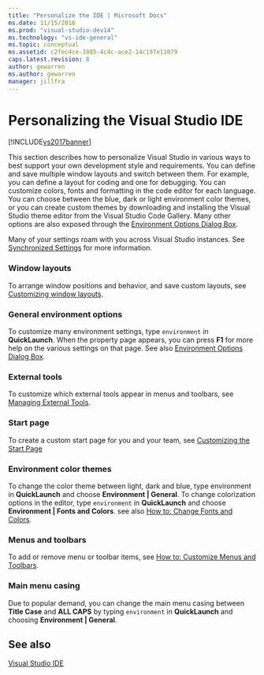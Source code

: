 ```yaml
---
title: "Personalize the IDE | Microsoft Docs"
ms.date: 11/15/2016
ms.prod: "visual-studio-dev14"
ms.technology: "vs-ide-general"
ms.topic: conceptual
ms.assetid: c2fec4ce-3885-4c4c-ace2-14c197e11079
caps.latest.revision: 8
author: gewarren
ms.author: gewarren
manager: jillfra
---
```

# Personalizing the Visual Studio IDE
[!INCLUDE[vs2017banner](../includes/vs2017banner.md)]

This section describes how to personalize Visual Studio in various ways to best support your own development style and requirements. You can define and save multiple window layouts and switch between them. For example, you can define a layout for coding and one for debugging. You can customize colors, fonts and formatting in the code editor for each language. You can choose between the blue, dark or light environment color themes, or you can create custom themes by downloading and installing the Visual Studio theme editor from the Visual Studio Code Gallery. Many other options are also exposed through the [Environment Options Dialog Box](../ide/reference/environment-options-dialog-box.md).

 Many of your settings roam with you across Visual Studio instances. See [Synchronized Settings](../ide/synchronized-settings-in-visual-studio.md) for more information.

### Window layouts
 To arrange window positions and behavior, and save custom layouts, see [Customizing window layouts](../ide/customizing-window-layouts-in-visual-studio.md).

### General environment options
 To customize many environment settings, type `environment` in **QuickLaunch**. When the property page appears, you can press  **F1** for more help on the various settings on that page. See also [Environment Options Dialog Box](../ide/reference/environment-options-dialog-box.md).

### External tools
 To customize which external tools appear in menus and toolbars, see [Managing External Tools](../ide/managing-external-tools.md).

### Start page
 To create a custom start page for you and your team, see [Customizing the Start Page](../ide/customizing-the-start-page-for-visual-studio.md)

### Environment color themes
 To change the color theme between light, dark and blue, type environment in **QuickLaunch** and choose **Environment &#124; General**. To change colorization options in the editor, type `environment` in **QuickLaunch** and choose **Environment &#124; Fonts and Colors**. see also [How to: Change Fonts and Colors](../ide/how-to-change-fonts-and-colors-in-visual-studio.md).

### Menus and toolbars
 To add or remove menu or toolbar items, see [How to: Customize Menus and Toolbars](../ide/how-to-customize-menus-and-toolbars-in-visual-studio.md).

### Main menu casing
 Due to popular demand, you can change the main menu casing between **Title Case** and **ALL CAPS** by typing `environment` in **QuickLaunch** and choosing **Environment &#124; General**.

## See also
 [Visual Studio IDE](../ide/visual-studio-ide.md)
